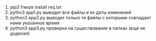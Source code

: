 1. pip3 freeze install req.txt
2. pytho3 app1.py
выводит все файлы и их даты изменений
2. python3 app2.py
выводит только те файлы с которыми совпадает нами указанное время
3. python3 app3.py
проверка на существование в папках (еще не доделал)